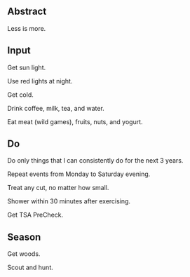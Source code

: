 ## Abstract

Less is more.

## Input

Get sun light.

Use red lights at night.

Get cold.

Drink coffee, milk, tea, and water.

Eat meat (wild games), fruits, nuts, and yogurt.

## Do

Do only things that I can consistently do for the next 3 years.

Repeat events from Monday to Saturday evening.

Treat any cut, no matter how small.

Shower within 30 minutes after exercising.

Get TSA PreCheck.

## Season

Get woods.

Scout and hunt.

